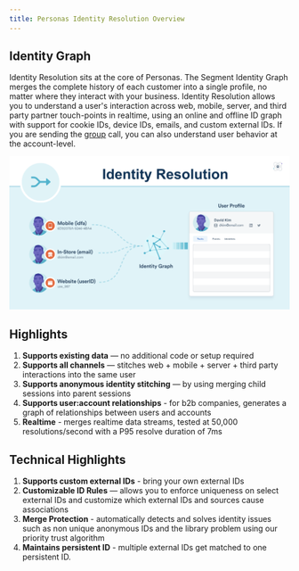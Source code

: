 ```yaml
---
title: Personas Identity Resolution Overview
---
```


## Identity Graph

Identity Resolution sits at the core of Personas. The Segment Identity Graph merges the complete history of each customer into a single profile, no matter where they interact with your business. Identity Resolution allows you to understand a user's interaction across web, mobile, server, and third party partner touch-points in realtime, using an online and offline ID graph with support for cookie IDs, device IDs, emails, and custom external IDs. If you are sending the [group](/docs/connections/spec/group) call, you can also understand user behavior at the account-level.

![](images/identity_resolution_1.png)

## Highlights
1. **Supports existing data** — no additional code or setup required
2. **Supports all channels** — stitches web + mobile + server + third party interactions into the same user
3. **Supports anonymous identity stitching** — by using merging child sessions into parent sessions
4. **Supports user:account relationships** - for b2b companies, generates a graph of relationships between users and accounts
5. **Realtime** - merges realtime data streams, tested at 50,000 resolutions/second with a P95 resolve duration of 7ms


## Technical Highlights
1. **Supports custom external IDs** - bring your own external IDs
2. **Customizable ID Rules** — allows you to enforce uniqueness on select external IDs and customize which external IDs and sources cause associations
3. **Merge Protection** - automatically detects and solves identity issues such as non unique anonymous IDs and the library problem using our priority trust algorithm
4. **Maintains persistent ID** - multiple external IDs get matched to one persistent ID.
